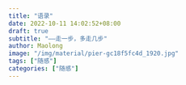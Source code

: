 ```yaml
---
title: "语录"
date: 2022-10-11 14:02:52+08:00
draft: true
subtitle: "——走一步，多走几步"
author: Maolong
image: "/img/material/pier-gc18f5fc4d_1920.jpg"
tags: ["随感"]
categories: ["随感"]
---
```

